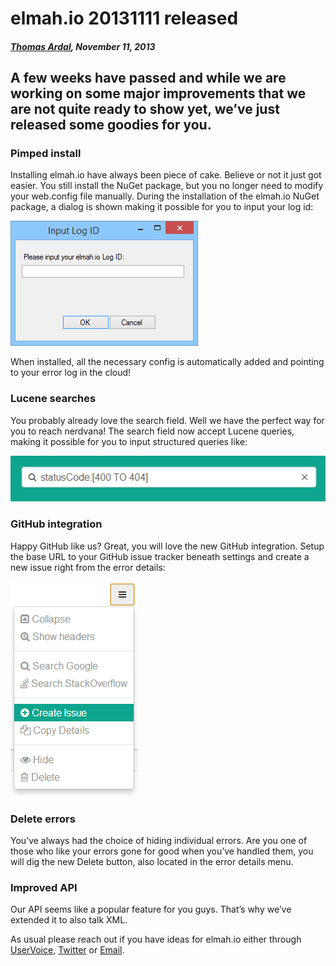 # elmah.io 20131111 released

##### [Thomas Ardal](http://elmah.io/about/), November 11, 2013

## A few weeks have passed and while we are working on some major improvements that we are not quite ready to show yet, we’ve just released some goodies for you.

### Pimped install

Installing elmah.io have always been piece of cake. Believe or not it just got easier. You still install the NuGet package, but you no longer need to modify your web.config file manually. During the installation of the elmah.io NuGet package, a dialog is shown making it possible for you to input your log id:

![Install dialog](/images/2013/11/elmahio-install-dialog.png)

When installed, all the necessary config is automatically added and pointing to your error log in the cloud!

### Lucene searches
You probably already love the search field. Well we have the perfect way for you to reach nerdvana! The search field now accept Lucene queries, making it possible for you to input structured queries like:

![Lucene](/images/2013/11/lucene.png)

### GitHub integration
Happy GitHub like us? Great, you will love the new GitHub integration. Setup the base URL to your GitHub issue tracker beneath settings and create a new issue right from the error details:

![Create issue](/images/2013/11/createissue.png)

### Delete errors
You’ve always had the choice of hiding individual errors. Are you one of those who like your errors gone for good when you’ve handled them, you will dig the new Delete button, also located in the error details menu.

### Improved API
Our API seems like a popular feature for you guys. That’s why we’ve extended it to also talk XML.

As usual please reach out if you have ideas for elmah.io either through [UserVoice](http://elmahio.uservoice.com/), [Twitter](https://twitter.com/elmah_io) or [Email](mailto:info@elmah.io).